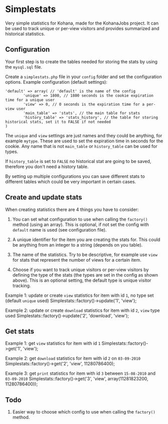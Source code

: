 Simplestats
===========

Very simple statistics for Kohana, made for the KohanaJobs project.
It can be used to track unique or per-view visitors and provides summarized and historical statistics.

Configuration
-------------

Your first step is to create the tables needed for storing the stats by using the `mysql.sql` file.

Create a `simplestats.php` file in your `config` folder and set the configuration options.
Example configuration (default settings):

	'default' => array( // 'default' is the name of the config
			'unique' => 1800, // 1800 seconds is the cookie expiration time for a unique user
			'view' => 0, // 0 seconds is the expiration time for a per-view user
			'main_table' => 'stats', // the main table for stats
			'history_table' => 'stats_history', // the table for storing historical stats, set it to FALSE if not needed
	)

The `unique` and `view` settings are just names and they could be anything, for example `mytype`.
These are used to set the expiration time in seconds for the cookie. Any name that is not `main_table` or `history_table` can be used for types.

If `history_table` is set to `FALSE` no historical stat are going to be saved, therefore you don't need a history table.

By setting up multiple configurations you can save different stats to different tables which could be
very important in certain cases.


Create and update stats
-----------------------

When creating statistics there are 4 things you have to consider:

1. You can set what configuration to use when calling the `factory()` method (using an array). This is optional, if not set the config with `default` name is used (see configuration file).

2. A unique identifier for the item you are creating the stats for. This could be anything from an integer to a string (depends on you table).

3. The name of the statistics. Try to be descriptive, for example use `view` for stats that represent the number of views for a certain item.

4. Choose if you want to track unique visitors or per-view visitors by defining the type of the stats (the types are set in the config as shown above). This is an optional setting, the default type is unique visitor tracking.


Example 1: update or create `view` statistics for item with id `1`, no type set (default `unique` used)
	Simplestats::factory()->update('1', 'view');

Example 2: update or create `download` statistics for item with id `2`, `view` type used
	Simplestats::factory()->update('2', 'download', 'view');




Get stats
---------

Example 1: get `view` statistics for item with id `1`
	Simplestats::factory()->get('1', 'view');

Example 2: get `download` statistics for item with id `2` on `03-09-2010`
	Simplestats::factory()->get('2', 'view', 11280786400);

Example 3: get `print` statistics for item with id `3` between `15-08-2010` and `03-09-2010`
	Simplestats::factory()->get('3', 'view', array(11281823200, 11280786400));




Todo
----

1. Easier way to choose which config to use when calling the `factory()` method.